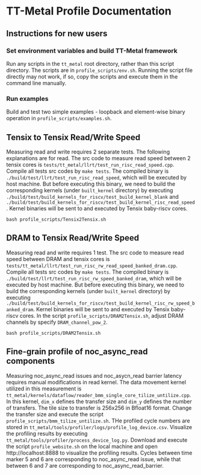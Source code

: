 # TT-Metal Profile Documentation

## Instructions for new users

### Set environment variables and build TT-Metal framework

Run any scripts in the `tt_metal` root directory, rather than this script directory. The scripts are in `profile_scripts/env.sh`. Running the script file directly may not work, if so, copy the scripts and execute them in the command line manually.

### Run examples

Build and test two simple examples - loopback and element-wise binary operation in `profile_scripts/examples.sh`.

## Tensix to Tensix Read/Write Speed

Measuring read and write requires 2 separate tests. The following explanations are for read. The src code to measure read speed between 2 tensix cores is `tests/tt_metal/llrt/test_run_risc_read_speed.cpp`. Compile all tests src codes by `make tests`. The compiled binary is `./build/test/llrt/test_run_risc_read_speed`, which will be executed by host machine. But before executing this binary, we need to build the corresponding kernels (under `built_kernel` directory) by executing `./build/test/build_kernels_for_riscv/test_build_kernel_blank` and `./build/test/build_kernels_for_riscv/test_build_kernel_risc_read_speed`. Kernel binaries will be sent to and executed by Tensix baby-riscv cores.

```
bash profile_scripts/Tensix2Tensix.sh
```

## DRAM to Tensix Read/Write Speed

Measuring read and write requires 1 test. The src code to measure read speed between DRAM and tensix cores is `tests/tt_metal/llrt/test_run_risc_rw_read_speed_banked_dram.cpp`. Compile all tests src codes by `make tests`. The compiled binary is `./build/test/llrt/test_run_risc_rw_speed_banked_dram`, which will be executed by host machine. But before executing this binary, we need to build the corresponding kernels (under `built_kernel` directory) by executing `./build/test/build_kernels_for_riscv/test_build_kernel_risc_rw_speed_banked_dram`. Kernel binaries will be sent to and executed by Tensix baby-riscv cores. In the script `profile_scripts/DRAM2Tensix.sh`, adjust DRAM channels by specify `DRAM_channel_pow_2`.

```
bash profile_scripts/DRAM2Tensix.sh
```

## Fine-grain profile of noc_async_read components

Measuring noc_async_read issues and noc_asycn_read barrier latency requires manual modifications in read kernel. The data movement kernel utilized in this measurement is `tt_metal/kernels/dataflow/reader_bmm_single_core_tilize_untilize.cpp`. In this kernel, `dim_x` defines the transfer size and `dim_y` defines the number of transfers. The tile size to transfer is 256x256 in Bfloat16 format. Change the transfer size and execute the script `profile_scripts/bmm_tilize_untilize.sh`. THe profiled cycle numbers are stored in `tt_metal/tools/profiler/logs/profile_log_device.csv`. Visualize the profiling results by executing `tt_metal/tools/profiler/process_device_log.py`. Download and execute the script `profile_website.sh` on the local machine and open http://localhost:8888 to visualize the profiling results. Cycles between time marker 5 and 6 are corresponding to noc_async_read issue, while that between 6 and 7 are corresponding to noc_async_read_barrier.
